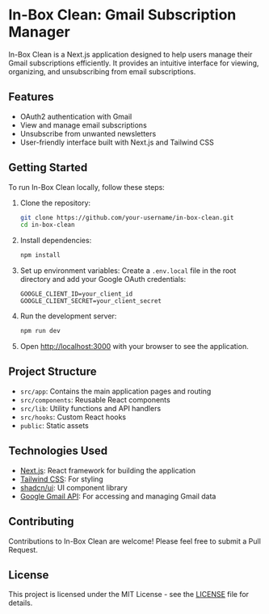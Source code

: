 # In-Box Clean: Gmail Subscription Manager

In-Box Clean is a Next.js application designed to help users manage their Gmail subscriptions efficiently. It provides an intuitive interface for viewing, organizing, and unsubscribing from email subscriptions.

## Features

- OAuth2 authentication with Gmail
- View and manage email subscriptions
- Unsubscribe from unwanted newsletters
- User-friendly interface built with Next.js and Tailwind CSS

## Getting Started

To run In-Box Clean locally, follow these steps:

1. Clone the repository:
   ```bash
   git clone https://github.com/your-username/in-box-clean.git
   cd in-box-clean
   ```

2. Install dependencies:
   ```bash
   npm install
   ```

3. Set up environment variables:
   Create a `.env.local` file in the root directory and add your Google OAuth credentials:
   ```
   GOOGLE_CLIENT_ID=your_client_id
   GOOGLE_CLIENT_SECRET=your_client_secret
   ```

4. Run the development server:
   ```bash
   npm run dev
   ```

5. Open [http://localhost:3000](http://localhost:3000) with your browser to see the application.

## Project Structure

- `src/app`: Contains the main application pages and routing
- `src/components`: Reusable React components
- `src/lib`: Utility functions and API handlers
- `src/hooks`: Custom React hooks
- `public`: Static assets

## Technologies Used

- [Next.js](https://nextjs.org/): React framework for building the application
- [Tailwind CSS](https://tailwindcss.com/): For styling
- [shadcn/ui](https://ui.shadcn.com/): UI component library
- [Google Gmail API](https://developers.google.com/gmail/api): For accessing and managing Gmail data

## Contributing

Contributions to In-Box Clean are welcome! Please feel free to submit a Pull Request.

## License

This project is licensed under the MIT License - see the [LICENSE](LICENSE) file for details.
